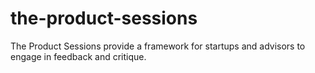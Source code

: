 the-product-sessions
====================

The Product Sessions provide a framework for startups and advisors to engage in feedback and critique.
